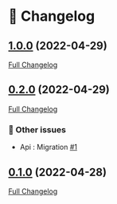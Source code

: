 # 📑 Changelog

## [1.0.0](https://github.com/ign-gpao/api/tree/1.0.0) (2022-04-29)

[Full Changelog](https://github.com/ign-gpao/api/compare/0.2.0...1.0.0)

## [0.2.0](https://github.com/ign-gpao/api/tree/0.2.0) (2022-04-29)

[Full Changelog](https://github.com/ign-gpao/api/compare/0.1.0...0.2.0)

### 📁 Other issues

- Api : Migration [\#1](https://github.com/ign-gpao/api/issues/1)

## [0.1.0](https://github.com/ign-gpao/api/tree/0.1.0) (2022-04-28)

[Full Changelog](https://github.com/ign-gpao/api/compare/33dcdd052e49c4468fa71c39d8f42ba8d71c6c3b...0.1.0)



